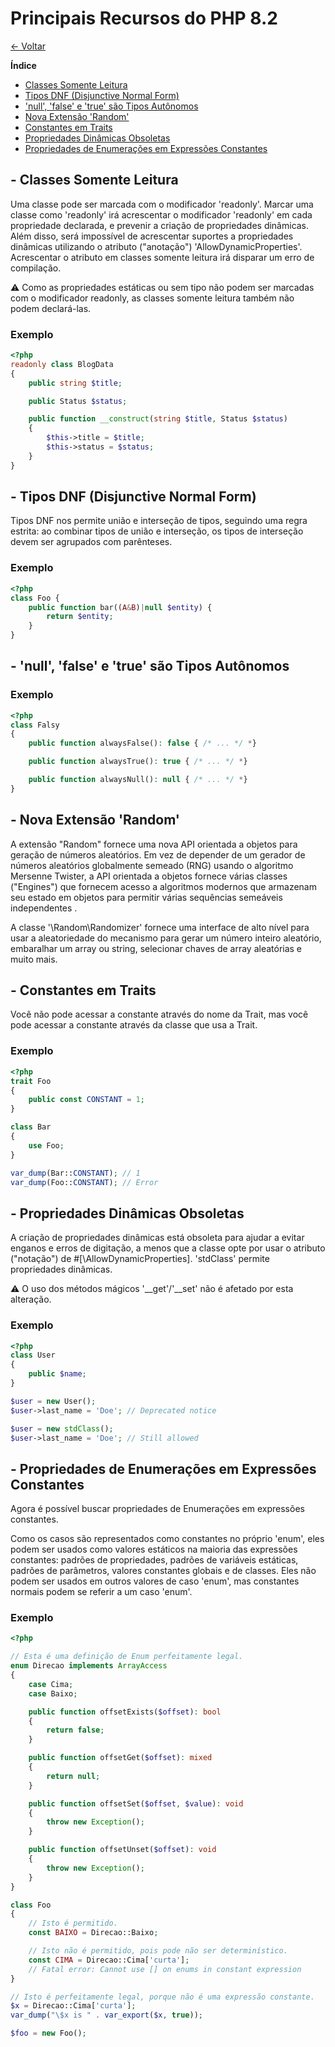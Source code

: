 # Principais Recursos do PHP 8.2

[&larr; Voltar](index.md)

**Índice**
- [Classes Somente Leitura](#item-1)
- [Tipos DNF (Disjunctive Normal Form)](#item-2)
- ['null', 'false' e 'true' são Tipos Autônomos](#item-3)
- [Nova Extensão 'Random'](#item-4)
- [Constantes em Traits](#item-5)
- [Propriedades Dinâmicas Obsoletas](#item-6)
- [Propriedades de Enumerações em Expressões Constantes](#item-7)


<a id="item-1"></a>

## - Classes Somente Leitura
Uma classe pode ser marcada com o modificador 'readonly'. Marcar uma classe como 
'readonly' irá acrescentar o modificador 'readonly' em cada propriedade declarada, 
e prevenir a criação de propriedades dinâmicas. Além disso, será impossível de 
acrescentar suportes a propriedades dinâmicas utilizando o atributo ("anotação") 
'AllowDynamicProperties'. Acrescentar o atributo em classes somente leitura irá 
disparar um erro de compilação.

⚠️ Como as propriedades estáticas ou sem tipo não podem ser marcadas com o 
modificador readonly, as classes somente leitura também não podem declará-las.

### Exemplo
```php
<?php
readonly class BlogData
{
    public string $title;

    public Status $status;

    public function __construct(string $title, Status $status)
    {
        $this->title = $title;
        $this->status = $status;
    }
}
```


<a id="item-2"></a>

## - Tipos DNF (Disjunctive Normal Form)
Tipos DNF nos permite união e interseção de tipos, seguindo uma regra estrita: 
ao combinar tipos de união e interseção, os tipos de interseção devem ser 
agrupados com parênteses.

### Exemplo
```php
<?php
class Foo {
    public function bar((A&B)|null $entity) {
        return $entity;
    }
}
```


<a id="item-3"></a>

## - 'null', 'false' e 'true' são Tipos Autônomos

### Exemplo
```php
<?php
class Falsy
{
    public function alwaysFalse(): false { /* ... */ *}

    public function alwaysTrue(): true { /* ... */ *}

    public function alwaysNull(): null { /* ... */ *}
}
```


<a id="item-4"></a>

## - Nova Extensão 'Random'
A extensão "Random" fornece uma nova API orientada a objetos para geração de 
números aleatórios. Em vez de depender de um gerador de números aleatórios 
globalmente semeado (RNG) usando o algoritmo Mersenne Twister, a API orientada 
a objetos fornece várias classes ("Engines") que fornecem acesso a algoritmos 
modernos que armazenam seu estado em objetos para permitir várias sequências 
semeáveis ​​independentes .

A classe '\Random\Randomizer' fornece uma interface de alto nível para usar a 
aleatoriedade do mecanismo para gerar um número inteiro aleatório, embaralhar 
um array ou string, selecionar chaves de array aleatórias e muito mais.


<a id="item-5"></a>

## - Constantes em Traits
Você não pode acessar a constante através do nome da Trait, mas você pode acessar 
a constante através da classe que usa a Trait.


### Exemplo
```php
<?php
trait Foo
{
    public const CONSTANT = 1;
}

class Bar
{
    use Foo;
}

var_dump(Bar::CONSTANT); // 1
var_dump(Foo::CONSTANT); // Error
```


<a id="item-6"></a>

## - Propriedades Dinâmicas Obsoletas
A criação de propriedades dinâmicas está obsoleta para ajudar a evitar enganos e 
erros de digitação, a menos que a classe opte por usar o atributo ("notação") de 
#[\AllowDynamicProperties]. 'stdClass' permite propriedades dinâmicas.

⚠️ O uso dos métodos mágicos '__get'/'__set' não é afetado por esta alteração.

### Exemplo
```php
<?php
class User
{
    public $name;
}

$user = new User();
$user->last_name = 'Doe'; // Deprecated notice

$user = new stdClass();
$user->last_name = 'Doe'; // Still allowed
```


<a id="item-7"></a>

## - Propriedades de Enumerações em Expressões Constantes
Agora é possível buscar propriedades de Enumerações em expressões constantes.

Como os casos são representados como constantes no próprio 'enum', eles podem ser 
usados como valores estáticos na maioria das expressões constantes: padrões de 
propriedades, padrões de variáveis estáticas, padrões de parâmetros, valores 
constantes globais e de classes. Eles não podem ser usados em outros valores de 
caso 'enum', mas constantes normais podem se referir a um caso 'enum'. 


### Exemplo
```php
<?php

// Esta é uma definição de Enum perfeitamente legal.
enum Direcao implements ArrayAccess
{
    case Cima;
    case Baixo;

    public function offsetExists($offset): bool
    {
        return false;
    }

    public function offsetGet($offset): mixed
    {
        return null;
    }

    public function offsetSet($offset, $value): void
    {
        throw new Exception();
    }

    public function offsetUnset($offset): void
    {
        throw new Exception();
    }
}

class Foo
{
    // Isto é permitido.
    const BAIXO = Direcao::Baixo;

    // Isto não é permitido, pois pode não ser determinístico.
    const CIMA = Direcao::Cima['curta'];
    // Fatal error: Cannot use [] on enums in constant expression
}

// Isto é perfeitamente legal, porque não é uma expressão constante.
$x = Direcao::Cima['curta'];
var_dump("\$x is " . var_export($x, true));

$foo = new Foo();
```
